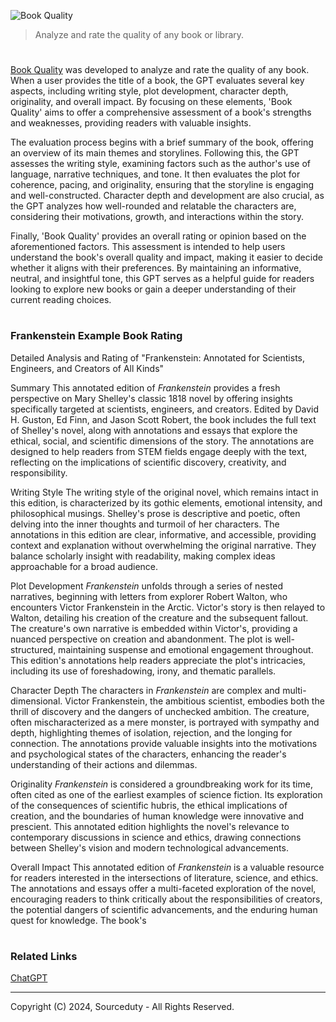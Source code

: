 ![Book Quality](https://github.com/user-attachments/assets/8acd405d-62a3-44b4-85fd-c8984f71c235)

> Analyze and rate the quality of any book or library.

# 

[Book Quality](https://chatgpt.com/g/g-V8z8zVL9A-book-quality) was developed to analyze and rate the quality of any book. When a user provides the title of a book, the GPT evaluates several key aspects, including writing style, plot development, character depth, originality, and overall impact. By focusing on these elements, 'Book Quality' aims to offer a comprehensive assessment of a book's strengths and weaknesses, providing readers with valuable insights.

The evaluation process begins with a brief summary of the book, offering an overview of its main themes and storylines. Following this, the GPT assesses the writing style, examining factors such as the author's use of language, narrative techniques, and tone. It then evaluates the plot for coherence, pacing, and originality, ensuring that the storyline is engaging and well-constructed. Character depth and development are also crucial, as the GPT analyzes how well-rounded and relatable the characters are, considering their motivations, growth, and interactions within the story.

Finally, 'Book Quality' provides an overall rating or opinion based on the aforementioned factors. This assessment is intended to help users understand the book's overall quality and impact, making it easier to decide whether it aligns with their preferences. By maintaining an informative, neutral, and insightful tone, this GPT serves as a helpful guide for readers looking to explore new books or gain a deeper understanding of their current reading choices.

#
### Frankenstein Example Book Rating

Detailed Analysis and Rating of "Frankenstein: Annotated for Scientists, Engineers, and Creators of All Kinds"

Summary
This annotated edition of *Frankenstein* provides a fresh perspective on Mary Shelley's classic 1818 novel by offering insights specifically targeted at scientists, engineers, and creators. Edited by David H. Guston, Ed Finn, and Jason Scott Robert, the book includes the full text of Shelley's novel, along with annotations and essays that explore the ethical, social, and scientific dimensions of the story. The annotations are designed to help readers from STEM fields engage deeply with the text, reflecting on the implications of scientific discovery, creativity, and responsibility.

Writing Style
The writing style of the original novel, which remains intact in this edition, is characterized by its gothic elements, emotional intensity, and philosophical musings. Shelley's prose is descriptive and poetic, often delving into the inner thoughts and turmoil of her characters. The annotations in this edition are clear, informative, and accessible, providing context and explanation without overwhelming the original narrative. They balance scholarly insight with readability, making complex ideas approachable for a broad audience.

Plot Development
*Frankenstein* unfolds through a series of nested narratives, beginning with letters from explorer Robert Walton, who encounters Victor Frankenstein in the Arctic. Victor's story is then relayed to Walton, detailing his creation of the creature and the subsequent fallout. The creature's own narrative is embedded within Victor's, providing a nuanced perspective on creation and abandonment. The plot is well-structured, maintaining suspense and emotional engagement throughout. This edition's annotations help readers appreciate the plot's intricacies, including its use of foreshadowing, irony, and thematic parallels.

Character Depth
The characters in *Frankenstein* are complex and multi-dimensional. Victor Frankenstein, the ambitious scientist, embodies both the thrill of discovery and the dangers of unchecked ambition. The creature, often mischaracterized as a mere monster, is portrayed with sympathy and depth, highlighting themes of isolation, rejection, and the longing for connection. The annotations provide valuable insights into the motivations and psychological states of the characters, enhancing the reader's understanding of their actions and dilemmas.

Originality
*Frankenstein* is considered a groundbreaking work for its time, often cited as one of the earliest examples of science fiction. Its exploration of the consequences of scientific hubris, the ethical implications of creation, and the boundaries of human knowledge were innovative and prescient. This annotated edition highlights the novel's relevance to contemporary discussions in science and ethics, drawing connections between Shelley's vision and modern technological advancements.

Overall Impact
This annotated edition of *Frankenstein* is a valuable resource for readers interested in the intersections of literature, science, and ethics. The annotations and essays offer a multi-faceted exploration of the novel, encouraging readers to think critically about the responsibilities of creators, the potential dangers of scientific advancements, and the enduring human quest for knowledge. The book's

#
### Related Links

[ChatGPT](https://github.com/sourceduty/ChatGPT)

***
Copyright (C) 2024, Sourceduty - All Rights Reserved.
